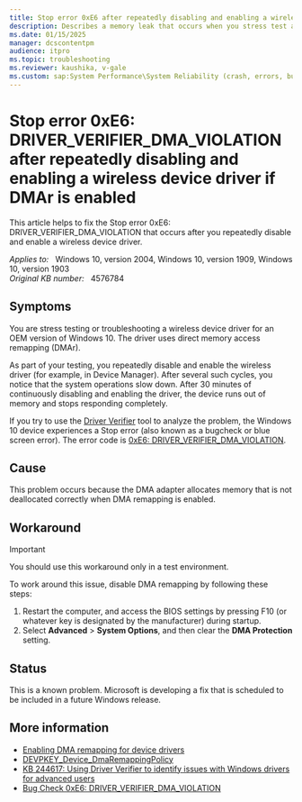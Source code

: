 ```yaml
---
title: Stop error 0xE6 after repeatedly disabling and enabling a wireless device driver if DMAr is enabled
description: Describes a memory leak that occurs when you stress test a wireless driver if DMAr is enabled.
ms.date: 01/15/2025
manager: dcscontentpm
audience: itpro
ms.topic: troubleshooting
ms.reviewer: kaushika, v-gale
ms.custom: sap:System Performance\System Reliability (crash, errors, bug check or Blue Screen, unexpected reboot), csstroubleshoot
---
```

# Stop error 0xE6: DRIVER_VERIFIER_DMA_VIOLATION after repeatedly disabling and enabling a wireless device driver if DMAr is enabled

This article helps to fix the Stop error 0xE6: DRIVER_VERIFIER_DMA_VIOLATION that occurs after you repeatedly disable and enable a wireless device driver.

_Applies to:_ &nbsp; Windows 10, version 2004, Windows 10, version 1909, Windows 10, version 1903  
_Original KB number:_ &nbsp; 4576784

## Symptoms

You are stress testing or troubleshooting a wireless device driver for an OEM version of Windows 10. The driver uses direct memory access remapping (DMAr).

As part of your testing, you repeatedly disable and enable the wireless driver (for example, in Device Manager). After several such cycles, you notice that the system operations slow down. After 30 minutes of continuously disabling and enabling the driver, the device runs out of memory and stops responding completely.  

If you try to use the [Driver Verifier](/windows-hardware/drivers/devtest/driver-verifier) tool to analyze the problem, the Windows 10 device experiences a Stop error (also known as a bugcheck or blue screen error). The error code is [0xE6: DRIVER_VERIFIER_DMA_VIOLATION](/windows-hardware/drivers/debugger/bug-check-0xe6--driver-verifier-dma-violation).

## Cause

This problem occurs because the DMA adapter allocates memory that is not deallocated correctly when DMA remapping is enabled.

## Workaround

> [!Important]
> You should use this workaround only in a test environment.

To work around this issue, disable DMA remapping by following these steps:  

1. Restart the computer, and access the BIOS settings by pressing F10 (or whatever key is designated by the manufacturer) during startup.
2. Select **Advanced** > **System Options**, and then clear the **DMA Protection** setting.

## Status

This is a known problem. Microsoft is developing a fix that is scheduled to be included in a future Windows release.

## More information

- [Enabling DMA remapping for device drivers](/windows-hardware/drivers/pci/enabling-dma-remapping-for-device-drivers)
- [DEVPKEY_Device_DmaRemappingPolicy](/windows-hardware/drivers/install/devpkey-device-dmaremappingpolicy)
- [KB 244617: Using Driver Verifier to identify issues with Windows drivers for advanced users](https://support.microsoft.com/help/244617/using-driver-verifier-to-identify-issues-with-windows-drivers-for-adva)
- [Bug Check 0xE6: DRIVER_VERIFIER_DMA_VIOLATION](/windows-hardware/drivers/debugger/bug-check-0xe6--driver-verifier-dma-violation)
